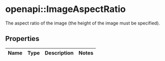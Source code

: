 # openapi::ImageAspectRatio

The aspect ratio of the image (the height of the image must be specified).

## Properties
Name | Type | Description | Notes
------------ | ------------- | ------------- | -------------


